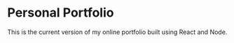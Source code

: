 # Personal Portfolio

This is the current version of my online portfolio built using React and Node.
